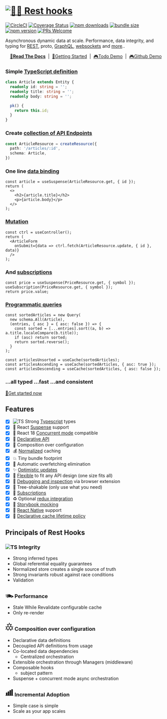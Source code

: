 # [![🛌🎣 Rest hooks](./rest_hooks_logo_and_text.svg?sanitize=true)](https://resthooks.io)

[![CircleCI](https://circleci.com/gh/coinbase/rest-hooks/tree/master.svg?style=shield)](https://circleci.com/gh/coinbase/rest-hooks)
[![Coverage Status](https://img.shields.io/codecov/c/gh/coinbase/rest-hooks/master.svg?style=flat-square)](https://app.codecov.io/gh/coinbase/rest-hooks?branch=master)
[![npm downloads](https://img.shields.io/npm/dm/@rest-hooks/redux.svg?style=flat-square)](https://www.npmjs.com/package/@rest-hooks/redux)
[![bundle size](https://img.shields.io/bundlephobia/minzip/@rest-hooks/redux?style=flat-square)](https://bundlephobia.com/result?p=@rest-hooks/redux)
[![npm version](https://img.shields.io/npm/v/@rest-hooks/redux.svg?style=flat-square)](https://www.npmjs.com/package/@rest-hooks/redux)
[![PRs Welcome](https://img.shields.io/badge/PRs-welcome-brightgreen.svg?style=flat-square)](http://makeapullrequest.com)

Asynchronous dynamic data at scale. Performance, data integrity, and typing for [REST](https://resthooks.io/rest), proto, [GraphQL](https://resthooks.io/graphql), [websockets](https://resthooks.io/docs/api/Manager#middleware-data-stream) and [more](https://resthooks.io/docs/guides/img-media)..

<div align="center">

**[📖Read The Docs](https://resthooks.io/docs/api/ExternalCacheProvider)** &nbsp;|&nbsp; [🏁Getting Started](https://resthooks.io/docs/guides/redux) &nbsp;|&nbsp;
[🎮Todo Demo](https://stackblitz.com/github/coinbase/rest-hooks/tree/master/examples/todo-app?file=src%2Fpages%2FHome%2Findex.tsx) &nbsp;|&nbsp;
[🎮Github Demo](https://stackblitz.com/github/coinbase/rest-hooks/tree/master/examples/github-app?file=src%2Fpages%2FIssueList.tsx)

</div>

### Simple [TypeScript definition](https://resthooks.io/rest/api/Entity)

```typescript
class Article extends Entity {
  readonly id: string = '';
  readonly title: string = '';
  readonly body: string = '';

  pk() {
    return this.id;
  }
}
```

### Create [collection of API Endpoints](https://resthooks.io/rest/api/createResource)

```typescript
const ArticleResource = createResource({
  path: '/articles/:id',
  schema: Article,
})
```

### One line [data binding](https://resthooks.io/docs/api/useSuspense)

```tsx
const article = useSuspense(ArticleResource.get, { id });
return (
  <>
    <h2>{article.title}</h2>
    <p>{article.body}</p>
  </>
);
```

### [Mutation](https://resthooks.io/docs/api/Controller#fetch)

```tsx
const ctrl = useController();
return (
  <ArticleForm
    onSubmit={data => ctrl.fetch(ArticleResource.update, { id }, data)}
  />
);
```

### And [subscriptions](https://resthooks.io/docs/api/useSubscription)

```tsx
const price = useSuspense(PriceResource.get, { symbol });
useSubscription(PriceResource.get, { symbol });
return price.value;
```

### [Programmatic queries](https://resthooks.io/rest/api/Query)

```tsx
const sortedArticles = new Query(
  new schema.All(Article),
  (entries, { asc } = { asc: false }) => {
    const sorted = [...entries].sort((a, b) => a.title.localeCompare(b.title));
    if (asc) return sorted;
    return sorted.reverse();
  }
);

const articlesUnsorted = useCache(sortedArticles);
const articlesAscending = useCache(sortedArticles, { asc: true });
const articlesDescending = useCache(sortedArticles, { asc: false });
```

### ...all typed ...fast ...and consistent

[🏁Get started now](https://resthooks.io/docs/getting-started/installation)

## Features

- [x] ![TS](./packages/rest-hooks/typescript.svg?sanitize=true) Strong [Typescript](https://www.typescriptlang.org/) types
- [x] 🛌 React [Suspense](https://resthooks.io/docs/getting-started/data-dependency#boundaries) support
- [x] 🧵 React 18 [Concurrent mode](https://resthooks.io/docs/guides/render-as-you-fetch) compatible
- [x] 🎣 [Declarative API](https://resthooks.io/docs/getting-started/data-dependency)
- [x] 📝 Composition over configuration
- [x] 💰 [Normalized](https://resthooks.io/docs/getting-started/entity) caching
- [x] 💥 Tiny bundle footprint
- [x] 🛑 Automatic overfetching elimination
- [x] ✨ [Optimistic updates](https://resthooks.io/rest/guides/optimistic-updates)
- [x] 🧘 [Flexible](https://resthooks.io/docs/getting-started/endpoint) to fit any API design (one size fits all)
- [x] 🔧 [Debugging and inspection](https://resthooks.io/docs/guides/debugging) via browser extension
- [x] 🌳 Tree-shakable (only use what you need)
- [x] 🔁 [Subscriptions](https://resthooks.io/docs/api/useSubscription)
- [x] ♻️ Optional [redux integration](https://resthooks.io/docs/guides/redux)
- [x] 📙 [Storybook mocking](https://resthooks.io/docs/guides/storybook)
- [x] 📱 [React Native](https://facebook.github.io/react-native/) support
- [x] 🚯 [Declarative cache lifetime policy](https://resthooks.io/docs/getting-started/expiry-policy)

## Principals of Rest Hooks

### ![TS](./packages/rest-hooks/typescript.svg?sanitize=true) Integrity

- Strong inferred types
- Global referential equality guarantees
- Normalized store creates a single source of truth
- Strong invariants robust against race conditions
- Validation

### <svg height="25px" width="25px" xmlns="http://www.w3.org/2000/svg" xmlns:xlink="http://www.w3.org/1999/xlink" version="1.1" x="0px" y="0px" viewBox="0 0 30 22.5" xml:space="preserve"><g transform="translate(-270 -140)"><g xmlns="http://www.w3.org/2000/svg" xmlns:xlink="http://www.w3.org/1999/xlink"><path fill="currentColor" d="M279,161c-0.736,0-1.375,0.405-1.722,1c-0.172,0.295-0.278,0.635-0.278,1c0,1.102,0.897,2,2,2c1.103,0,2-0.898,2-2    c0-0.365-0.105-0.705-0.278-1C280.375,161.405,279.737,161,279,161z"/><path fill="currentColor" d="M293,161c-0.736,0-1.375,0.405-1.722,1c-0.172,0.295-0.278,0.635-0.278,1c0,1.102,0.897,2,2,2c1.103,0,2-0.898,2-2    c0-0.365-0.105-0.705-0.278-1C294.375,161.405,293.737,161,293,161z"/><path fill="currentColor" d="M299,159v-1l-6-1.715L286,152h-11v1h6v1h-11v1h12v1h-10v1h5v1h-2v1h-4v1h5v1h-1v1h-3v1h4c0-0.352,0.072-0.686,0.184-1    c0.414-1.162,1.512-2,2.816-2c1.305,0,2.402,0.838,2.816,2c0.111,0.314,0.184,0.648,0.184,1h8c0-0.352,0.072-0.686,0.184-1    c0.414-1.162,1.512-2,2.816-2c1.305,0,2.402,0.838,2.816,2c0.111,0.314,0.184,0.648,0.184,1h3v-1h1v-3H299z"/></g></g></svg> Performance

- Stale While Revalidate configurable cache
- Only re-render

### <svg height="25px" viewBox="-10 0 512 512" width="25px" xmlns="http://www.w3.org/2000/svg"><path  fill="currentColor" d="m483 395.171875-38.734375-22.375v-79.640625l38.734375-22.375c9.566406-5.523438 12.839844-17.757812 7.316406-27.320312-5.527344-9.566407-17.757812-12.84375-27.324218-7.316407l-38.769532 22.394531-68.839844-39.746093v-79.542969l38.832032-22.421875c9.566406-5.519531 12.84375-17.753906 7.320312-27.316406-5.523437-9.566407-17.753906-12.847657-27.320312-7.320313l-38.832032 22.417969-68.882812-39.765625v-44.84375c0-11.046875-8.953125-20-20-20s-20 8.953125-20 20v44.84375l-68.882812 39.769531-38.835938-22.421875c-9.5625-5.523437-21.796875-2.246094-27.316406 7.320313-5.523438 9.566406-2.246094 21.796875 7.316406 27.320312l38.835938 22.421875v79.542969l-68.839844 39.742187-38.769532-22.394531c-9.566406-5.523437-21.796874-2.25-27.324218 7.316407-5.523438 9.5625-2.25 21.796874 7.316406 27.320312l38.734375 22.375v79.640625l-38.734375 22.375c-9.566406 5.523437-12.839844 17.753906-7.316406 27.320313 5.542968 9.597656 17.789062 12.824218 27.324218 7.316406l38.769532-22.394532 68.839844 39.746094v44.839844c0 11.046875 8.953124 20 20 20 11.046874 0 20-8.953125 20-20v-44.84375l68.882812-39.769531 68.882812 39.773437v44.839844c0 11.046875 8.957032 20 20 20 11.046876 0 20-8.953125 20-20v-44.84375l68.84375-39.746094 38.769532 22.394532c9.546875 5.515624 21.785156 2.269531 27.320312-7.3125 5.523438-9.566407 2.25-21.796876-7.316406-27.320313zm-256.5-22.425781-68.882812 39.769531-68.882813-39.769531v-79.542969l68.882813-39.769531 68.882812 39.773437zm-48.882812-153.953125v-79.539063l68.882812-39.769531 68.882812 39.769531v79.542969l-68.882812 39.765625zm226.648437 153.953125-68.882813 39.769531-68.882812-39.769531v-79.542969l68.882812-39.769531 68.882813 39.769531zm0 0"/></svg> Composition over configuration

- Declarative data definitions
- Decoupled API definitions from usage
- Co-located data dependencies
  - Centralized orchestration
- Extensible orchestration through Managers (middleware)
- Composable hooks
  - subject pattern
- Suspense + concurrent mode async orchestration

### <svg height="25px" width="25px" version="1.1" xmlns="http://www.w3.org/2000/svg" xmlns:xlink="http://www.w3.org/1999/xlink" x="0px" y="0px" viewBox="0 0 189.667 189.667" style="enable-background:new 0 0 189.667 189.667;" xmlSpace="preserve"><path fill="currentColor" d="M184.667,160.301h-7.728V24.366c0-2.761-2.239-5-5-5h-24.5c-2.761,0-5,2.239-5,5v135.935h-8.136V43.96c0-2.761-2.239-5-5-5 h-24.5c-2.761,0-5,2.239-5,5v116.341h-8.136V74.366c0-2.761-2.239-5-5-5H62.166c-2.761,0-5,2.239-5,5v85.935H49.03v-57.935 c0-2.761-2.239-5-5-5H19.529c-2.761,0-5,2.239-5,5v57.935H5c-2.761,0-5,2.239-5,5s2.239,5,5,5h14.529H44.03h18.135h24.501h18.136 h24.5h18.136h24.5h12.728c2.761,0,5-2.239,5-5S187.428,160.301,184.667,160.301z" /></svg> Incremental Adoption

- Simple case is simple
- Scale as your app scales
